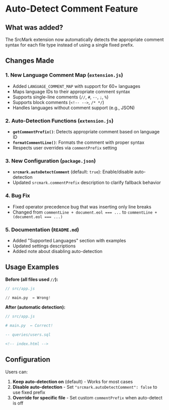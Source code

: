 # Auto-Detect Comment Feature

## What was added?

The SrcMark extension now automatically detects the appropriate comment syntax for each file type instead of using a single fixed prefix.

## Changes Made

### 1. New Language Comment Map (`extension.js`)
- Added `LANGUAGE_COMMENT_MAP` with support for 60+ languages
- Maps language IDs to their appropriate comment syntax
- Supports single-line comments (`//`, `#`, `--`, `;`, `%`)
- Supports block comments (`<!-- -->`, `/* */`)
- Handles languages without comment support (e.g., JSON)

### 2. Auto-Detection Functions (`extension.js`)
- **`getCommentPrefix()`**: Detects appropriate comment based on language ID
- **`formatCommentLine()`**: Formats the comment with proper syntax
- Respects user overrides via `commentPrefix` setting

### 3. New Configuration (`package.json`)
- **`srcmark.autoDetectComment`** (default: `true`): Enable/disable auto-detection
- Updated `srcmark.commentPrefix` description to clarify fallback behavior

### 4. Bug Fix
- Fixed operator precedence bug that was inserting only line breaks
- Changed from `commentLine + document.eol === ...` to `commentLine + (document.eol === ...)`

### 5. Documentation (`README.md`)
- Added "Supported Languages" section with examples
- Updated settings descriptions
- Added note about disabling auto-detection

## Usage Examples

**Before (all files used `//`):**
```javascript
// src/app.js
```
```python
// main.py  ← Wrong!
```

**After (automatic detection):**
```javascript
// src/app.js
```
```python
# main.py  ← Correct!
```
```sql
-- queries/users.sql
```
```html
<!-- index.html -->
```

## Configuration

Users can:
1. **Keep auto-detection on** (default) - Works for most cases
2. **Disable auto-detection** - Set `"srcmark.autoDetectComment": false` to use fixed prefix
3. **Override for specific file** - Set custom `commentPrefix` when auto-detect is off
